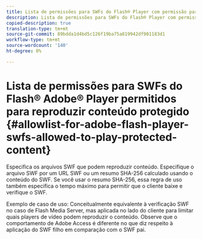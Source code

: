 ```yaml
---
title: Lista de permissões para SWFs do Flash® Player com permissão para reproduzir conteúdo protegido
description: Lista de permissões para SWFs do Flash® Player com permissão para reproduzir conteúdo protegido
copied-description: true
translation-type: tm+mt
source-git-commit: 89bdda1d4bd5c126f19ba75a819942df901183d1
workflow-type: tm+mt
source-wordcount: '140'
ht-degree: 0%

---
```



# Lista de permissões para SWFs do Flash® Adobe® Player permitidos para reproduzir conteúdo protegido {#allowlist-for-adobe-flash-player-swfs-allowed-to-play-protected-content}

Especifica os arquivos SWF que podem reproduzir conteúdo. Especifique o arquivo SWF por um URL SWF ou um resumo SHA-256 calculado usando o conteúdo do SWF. Se você usar o resumo SHA-256, essa regra de uso também especifica o tempo máximo para permitir que o cliente baixe e verifique o SWF.

Exemplo de caso de uso: Conceitualmente equivalente à verificação SWF no caso de Flash Media Server, mas aplicada no lado do cliente para limitar quais players de vídeo podem reproduzir o conteúdo. Observe que o comportamento de Adobe Access é diferente no que diz respeito à aplicação do SWF filho em comparação com o SWF pai.
